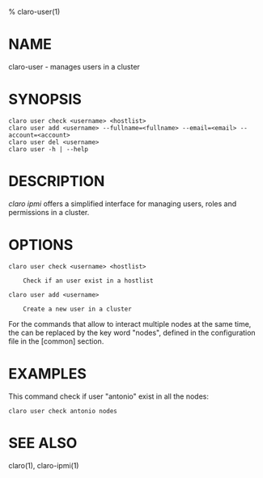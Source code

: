 % claro-user(1)

# NAME

claro-user - manages users in a cluster

# SYNOPSIS

    claro user check <username> <hostlist>
    claro user add <username> --fullname=<fullname> --email=<email> --account=<account>
    claro user del <username> 
    claro user -h | --help

# DESCRIPTION

*claro ipmi* offers a simplified interface for managing users, roles and permissions
in a cluster.

# OPTIONS

    claro user check <username> <hostlist>

        Check if an user exist in a hostlist
   
    claro user add <username> 
        
        Create a new user in a cluster


For the commands that allow to interact multiple nodes at the same time,
the <hostlist> can be replaced by the key word "nodes", defined in the 
configuration file in the [common] section.


# EXAMPLES

This command check if user "antonio" exist in all the nodes:

    claro user check antonio nodes

# SEE ALSO

claro(1), claro-ipmi(1)
